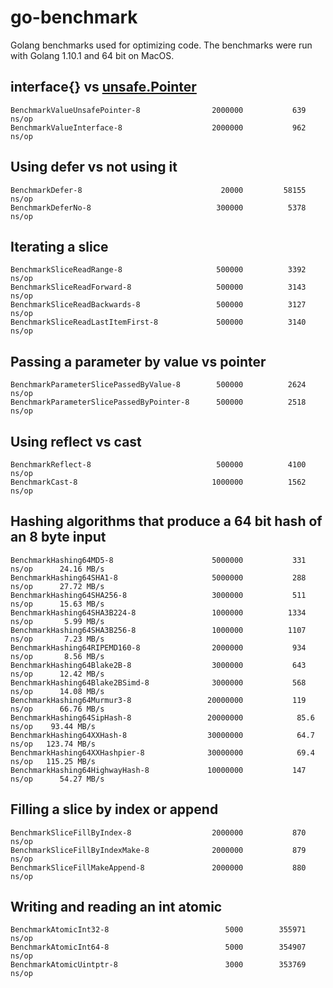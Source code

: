 # go-benchmark

Golang benchmarks used for optimizing code. The benchmarks were run with Golang 1.10.1 and 64 bit on MacOS.

## interface{} vs [unsafe.Pointer](https://golang.org/pkg/unsafe/#Pointer) 

```
BenchmarkValueUnsafePointer-8              	 2000000	       639 ns/op
BenchmarkValueInterface-8                  	 2000000	       962 ns/op
```

## Using defer vs not using it

```
BenchmarkDefer-8                           	   20000	     58155 ns/op
BenchmarkDeferNo-8                         	  300000	      5378 ns/op
```

## Iterating a slice

```
BenchmarkSliceReadRange-8                  	  500000	      3392 ns/op
BenchmarkSliceReadForward-8                	  500000	      3143 ns/op
BenchmarkSliceReadBackwards-8              	  500000	      3127 ns/op
BenchmarkSliceReadLastItemFirst-8          	  500000	      3140 ns/op
```

## Passing a parameter by value vs pointer

```
BenchmarkParameterSlicePassedByValue-8     	  500000	      2624 ns/op
BenchmarkParameterSlicePassedByPointer-8   	  500000	      2518 ns/op
```

## Using reflect vs cast

```
BenchmarkReflect-8                         	  500000	      4100 ns/op
BenchmarkCast-8                            	 1000000	      1562 ns/op
```

## Hashing algorithms that produce a 64 bit hash of an 8 byte input

```
BenchmarkHashing64MD5-8                    	 5000000	       331 ns/op	  24.16 MB/s
BenchmarkHashing64SHA1-8                   	 5000000	       288 ns/op	  27.72 MB/s
BenchmarkHashing64SHA256-8                 	 3000000	       511 ns/op	  15.63 MB/s
BenchmarkHashing64SHA3B224-8               	 1000000	      1334 ns/op	   5.99 MB/s
BenchmarkHashing64SHA3B256-8               	 1000000	      1107 ns/op	   7.23 MB/s
BenchmarkHashing64RIPEMD160-8              	 2000000	       934 ns/op	   8.56 MB/s
BenchmarkHashing64Blake2B-8                	 3000000	       643 ns/op	  12.42 MB/s
BenchmarkHashing64Blake2BSimd-8            	 3000000	       568 ns/op	  14.08 MB/s
BenchmarkHashing64Murmur3-8                	20000000	       119 ns/op	  66.76 MB/s
BenchmarkHashing64SipHash-8                	20000000	        85.6 ns/op	  93.44 MB/s
BenchmarkHashing64XXHash-8                 	30000000	        64.7 ns/op	 123.74 MB/s
BenchmarkHashing64XXHashpier-8             	30000000	        69.4 ns/op	 115.25 MB/s
BenchmarkHashing64HighwayHash-8            	10000000	       147 ns/op	  54.27 MB/s
```

## Filling a slice by index or append

```
BenchmarkSliceFillByIndex-8                	 2000000	       870 ns/op
BenchmarkSliceFillByIndexMake-8            	 2000000	       879 ns/op
BenchmarkSliceFillMakeAppend-8             	 2000000	       880 ns/op
```

## Writing and reading an int atomic

```
BenchmarkAtomicInt32-8                     	    5000	    355971 ns/op
BenchmarkAtomicInt64-8                     	    5000	    354907 ns/op
BenchmarkAtomicUintptr-8                   	    3000	    353769 ns/op
```
